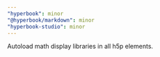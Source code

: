 ```yaml
---
"hyperbook": minor
"@hyperbook/markdown": minor
"hyperbook-studio": minor
---
```


Autoload math display libraries in all h5p elements.
